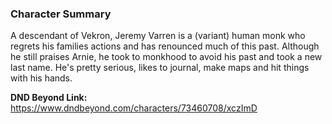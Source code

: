 ### Character Summary
A descendant of Vekron, Jeremy Varren is a (variant) human monk who regrets his families actions and has renounced much of this past. Although he still praises Arnie, he took to monkhood to avoid his past and took a new last name. He's pretty serious, likes to journal, make maps and hit things with his hands.

**DND Beyond Link:** https://www.dndbeyond.com/characters/73460708/xczImD

